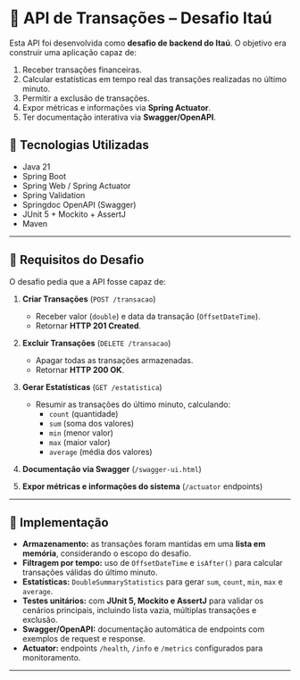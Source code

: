 # 🧾 API de Transações – Desafio Itaú

Esta API foi desenvolvida como **desafio de backend do Itaú**. O objetivo era construir uma aplicação capaz de:

1. Receber transações financeiras.
2. Calcular estatísticas em tempo real das transações realizadas no último minuto.
3. Permitir a exclusão de transações.
4. Expor métricas e informações via **Spring Actuator**.
5. Ter documentação interativa via **Swagger/OpenAPI**.

## 🔹 Tecnologias Utilizadas

- Java 21  
- Spring Boot
- Spring Web / Spring Actuator  
- Spring Validation  
- Springdoc OpenAPI (Swagger)  
- JUnit 5 + Mockito + AssertJ  
- Maven
  
---

## 🔹 Requisitos do Desafio

O desafio pedia que a API fosse capaz de:

1. **Criar Transações** (`POST /transacao`)  
   - Receber valor (`double`) e data da transação (`OffsetDateTime`).  
   - Retornar **HTTP 201 Created**.  

2. **Excluir Transações** (`DELETE /transacao`)  
   - Apagar todas as transações armazenadas.  
   - Retornar **HTTP 200 OK**.  

3. **Gerar Estatísticas** (`GET /estatistica`)  
   - Resumir as transações do último minuto, calculando:
     - `count` (quantidade)  
     - `sum` (soma dos valores)  
     - `min` (menor valor)  
     - `max` (maior valor)  
     - `average` (média dos valores)  

4. **Documentação via Swagger** (`/swagger-ui.html`)  
5. **Expor métricas e informações do sistema** (`/actuator` endpoints)  

---

## 🔹 Implementação

- **Armazenamento:** as transações foram mantidas em uma **lista em memória**, considerando o escopo do desafio.  
- **Filtragem por tempo:** uso de `OffsetDateTime` e `isAfter()` para calcular transações válidas do último minuto.  
- **Estatísticas:** `DoubleSummaryStatistics` para gerar `sum`, `count`, `min`, `max` e `average`.  
- **Testes unitários:** com **JUnit 5, Mockito e AssertJ** para validar os cenários principais, incluindo lista vazia, múltiplas transações e exclusão.  
- **Swagger/OpenAPI:** documentação automática de endpoints com exemplos de request e response.  
- **Actuator:** endpoints `/health`, `/info` e `/metrics` configurados para monitoramento.  

---
